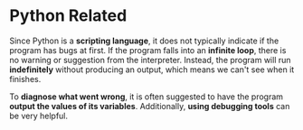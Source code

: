 # Python Related

Since Python is a **scripting language**, it does not typically indicate if the program has bugs at first. If the program falls into an **infinite loop**, there is no warning or suggestion from the interpreter. Instead, the program will run **indefinitely** without producing an output, which means we can't see when it finishes.

To **diagnose what went wrong**, it is often suggested to have the program **output the values of its variables**. Additionally, **using debugging tools** can be very helpful.
